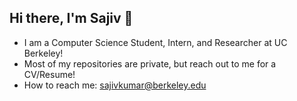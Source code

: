 ## Hi there, I'm Sajiv 👋
-  I am a Computer Science Student, Intern, and Researcher at UC Berkeley!
-  Most of my repositories are private, but reach out to me for a CV/Resume!
-  How to reach me: sajivkumar@berkeley.edu

<!--
**SajivKKumar/SajivKKumar** is a ✨ _special_ ✨ repository because its `README.md` (this file) appears on your GitHub profile.

Here are some ideas to get you started:

- 🔭 I’m currently working on ...
- 🌱 I’m currently learning ...
- 👯 I’m looking to collaborate on ...
- 🤔 I’m looking for help with ...
- 💬 Ask me about ...
- 📫 How to reach me: ...
- 😄 Pronouns: ...
- ⚡ Fun fact: ...
-->
